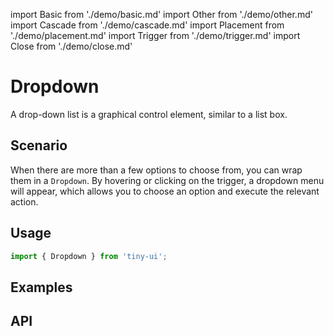 import Basic from './demo/basic.md'
import Other from './demo/other.md'
import Cascade from './demo/cascade.md'
import Placement from './demo/placement.md'
import Trigger from './demo/trigger.md'
import Close from './demo/close.md'

# Dropdown

A drop-down list is a graphical control element, similar to a list box.

## Scenario

When there are more than a few options to choose from, you can wrap them in a `Dropdown`. By hovering or clicking on the trigger, a dropdown menu will appear, which allows you to choose an option and execute the relevant action.

## Usage

```jsx
import { Dropdown } from 'tiny-ui';
```

## Examples

<layout>
  <column>
    <Basic />
    <Other />
    <Cascade />
  </column>
  <column>
    <Placement />
    <Trigger />
    <Close />
  </column>
</layout>

## API
